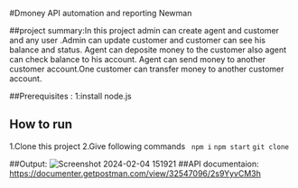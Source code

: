 #Dmoney API automation and reporting Newman

##project summary:In this project admin can create agent  and customer and any  user .Admin can update customer and customer can see his balance and status. Agent can deposite money to the customer also agent can check balance to his account. Agent can send money to another customer account.One customer can transfer money to another customer account.

##Prerequisites :
1:install node.js

## How to run

1.Clone this project
2.Give following commands
``` npm i```
```npm start```
```git clone```


##Output: ![Screenshot 2024-02-04 151921](https://github.com/istiakahasan/Dmoney-newman-transaction/assets/58629279/0bc1914d-332b-4a8e-b856-a0cb786755f8)
##API documentaion:
https://documenter.getpostman.com/view/32547096/2s9YyvCM3h

